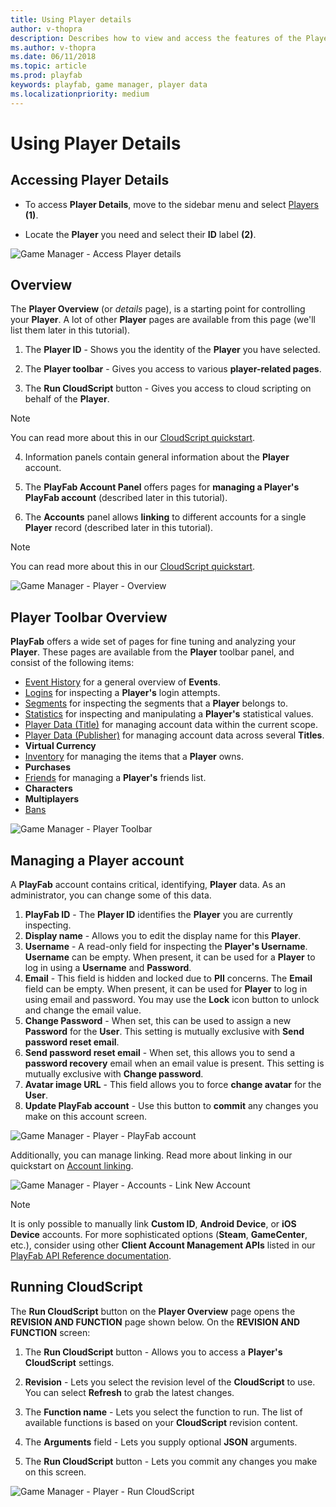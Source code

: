 ```yaml
---
title: Using Player details
author: v-thopra
description: Describes how to view and access the features of the Player details page in the PlayFab Game Manager.
ms.author: v-thopra
ms.date: 06/11/2018
ms.topic: article
ms.prod: playfab
keywords: playfab, game manager, player data
ms.localizationpriority: medium
---
```


# Using Player Details

## Accessing Player Details


- To access **Player Details**, move to the sidebar menu and select [Players](../../data/playerdata/using-the-players-page.md) **(1)**.

- Locate the **Player** you need and select their **ID** label **(2)**.


![Game Manager - Access Player details](media/tutorials/game-manager-access-player-details.png)  

## Overview

The **Player Overview** (or *details* page), is a starting point for controlling your **Player**. A lot of other **Player** pages are available from this page (we'll list them later in this tutorial).

1. The **Player ID** - Shows you the identity of the **Player** you have selected.

2. The **Player toolbar** - Gives you access to various **player-related pages**.
3. The **Run CloudScript** button - Gives you access to cloud scripting on behalf of the **Player**.

> [!NOTE]
> You can read more about this in our [CloudScript quickstart](../../automation/cloudscript/quickstart.md).

4. Information panels contain general information about the **Player** account.

5. The **PlayFab Account Panel** offers pages for **managing a Player's PlayFab account** (described later in this tutorial).

6. The **Accounts** panel allows **linking** to different accounts for a single **Player** record (described later in this tutorial).

> [!NOTE]
> You can read more about this in our [CloudScript quickstart](../../automation/cloudscript/quickstart.md).

![Game Manager - Player - Overview](media/tutorials/game-manager-player-overview.png)  

## Player Toolbar Overview

**PlayFab** offers a wide set of pages for fine tuning and analyzing your **Player**. These pages are available from the **Player** toolbar panel, and consist of the following items:

- [Event History](../../automation/playstream-events/event-history.md) for a general overview of **Events**.
- [Logins](player-logins.md) for inspecting a **Player's** login attempts.
- [Segments](player-segments.md) for inspecting the segments that a **Player** belongs to.
- [Statistics](using-player-statistics.md) for inspecting and manipulating a **Player's** statistical values.
- [Player Data (Title)](../../config/titledata/quickstart.md) for managing account data within the current scope.
- [Player Data (Publisher)](using-player-publisher-data.md) for managing account data across several **Titles**.
- **Virtual Currency**
- [Inventory](player-inventory.md) for managing the items that a **Player** owns.
- **Purchases**
- [Friends](../../social/friends-groups/friends-lists.md) for managing a **Player's** friends list.
- **Characters**
- **Multiplayers**
- [Bans](player-bans.md)

![Game Manager - Player Toolbar](media/tutorials/game-manager-player-toolbar.png)  

## Managing a Player account

A **PlayFab** account contains critical, identifying, **Player** data. As an administrator, you can change some of this data.

1. **PlayFab ID** - The **Player ID** identifies the **Player** you are currently inspecting.
2. **Display name** - Allows you to edit the display name for this **Player**.
3. **Username** - A read-only field for inspecting the **Player's Username**. **Username** can be empty. When present, it can be used for a **Player** to log in using a **Username** and **Password**.
4. **Email** - This field is hidden and locked due to **PII** concerns. The **Email** field can be empty. When present, it can be used for **Player** to log in using email and password. You may use the **Lock** icon button to unlock and change the email value.  
5. **Change Password** - When set, this can be used to assign a new **Password** for the **User**. This setting is mutually exclusive with **Send password reset email**.
6. **Send password reset email** - When set, this allows you to send a **password recovery** email when an email value is present. This setting is mutually exclusive with **Change password**.
7. **Avatar image URL** - This field allows you to force **change avatar** for the **User**.
8. **Update PlayFab account** - Use this button to **commit** any changes you make on this account screen.

![Game Manager - Player - PlayFab account](media/tutorials/game-manager-player-playfab-account.png)  

Additionally, you can manage linking. Read more about linking in our quickstart on [Account linking](../../authentication/linking-unlinking/quickstart.md).

![Game Manager - Player - Accounts - Link New Account](media/tutorials/game-manager-player-link-new-account.png)  

> [!NOTE]
> It is only possible to manually link **Custom ID**, **Android Device**, or **iOS Device** accounts. For more sophisticated options (**Steam**, **GameCenter**, etc.), consider using other **Client Account Management APIs** listed in our [PlayFab API Reference documentation](../../../api-references/index.md).

## Running CloudScript

The **Run CloudScript** button on the **Player Overview** page opens the **REVISION AND FUNCTION** page shown below.  On the **REVISION AND FUNCTION** screen:

1. The **Run CloudScript** button - Allows you to access a **Player's CloudScript** settings.

2. **Revision** - Lets you select the revision level of the **CloudScript** to use. You can select **Refresh** to grab the latest changes.
3. The **Function name** - Lets you select the function to run. The list of available functions is based on your **CloudScript** revision content.
4. The **Arguments** field - Lets you supply optional **JSON** arguments.
5. The **Run CloudScript** button - Lets you commit any changes you make on this screen.

![Game Manager - Player - Run CloudScript](media/tutorials/game-manager-player-run-cloudscript.png)  

